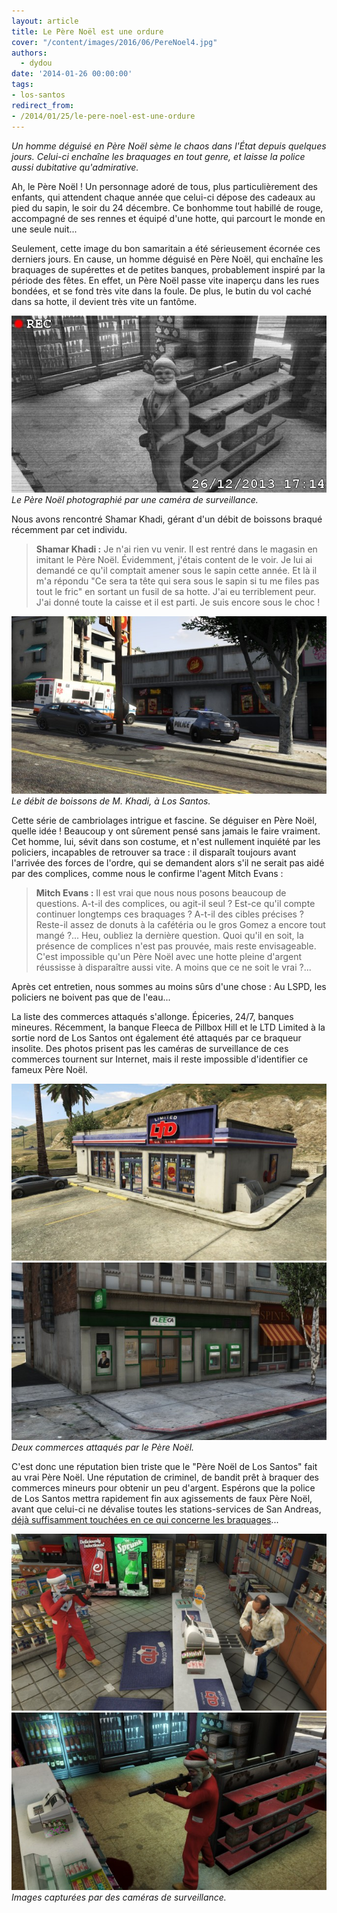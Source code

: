 ```yaml
---
layout: article
title: Le Père Noël est une ordure
cover: "/content/images/2016/06/PereNoel4.jpg"
authors:
  - dydou
date: '2014-01-26 00:00:00'
tags:
- los-santos
redirect_from:
- /2014/01/25/le-pere-noel-est-une-ordure
---
```


_Un homme déguisé en Père Noël sème le chaos dans l'État depuis quelques jours. Celui-ci enchaîne les braquages en tout genre, et laisse la police aussi dubitative qu'admirative._

Ah, le Père Noël ! Un personnage adoré de tous, plus particulièrement des enfants, qui attendent chaque année que celui-ci dépose des cadeaux au pied du sapin, le soir du 24 décembre. Ce bonhomme tout habillé de rouge, accompagné de ses rennes et équipé d'une hotte, qui parcourt le monde en une seule nuit...

Seulement, cette image du bon samaritain a été sérieusement écornée ces derniers jours. En cause, un homme déguisé en Père Noël, qui enchaîne les braquages de supérettes et de petites banques, probablement inspiré par la période des fêtes. En effet, un Père Noël passe vite inaperçu dans les rues bondées, et se fond très vite dans la foule. De plus, le butin du vol caché dans sa hotte, il devient très vite un fantôme.

![Le Père Noël photographié par une caméra de surveillance.](/content/images/2016/06/PereNoel.jpg)
_Le Père Noël photographié par une caméra de surveillance._

Nous avons rencontré Shamar Khadi, gérant d'un débit de boissons braqué récemment par cet individu.

> **Shamar Khadi :** Je n'ai rien vu venir. Il est rentré dans le magasin en imitant le Père Noël. Évidemment, j'étais content de le voir. Je lui ai demandé ce qu'il comptait amener sous le sapin cette année. Et là il m'a répondu "Ce sera ta tête qui sera sous le sapin si tu me files pas tout le fric" en sortant un fusil de sa hotte. J'ai eu terriblement peur. J'ai donné toute la caisse et il est parti. Je suis encore sous le choc !

![Le débit de boissons de M. Khadi, à Los Santos.](/content/images/2016/06/PereNoel2.jpg)
_Le débit de boissons de M. Khadi, à Los Santos._

Cette série de cambriolages intrigue et fascine. Se déguiser en Père Noël, quelle idée ! Beaucoup y ont sûrement pensé sans jamais le faire vraiment. Cet homme, lui, sévit dans son costume, et n'est nullement inquiété par les policiers, incapables de retrouver sa trace : il disparaît toujours avant l'arrivée des forces de l'ordre, qui se demandent alors s'il ne serait pas aidé par des complices, comme nous le confirme l'agent Mitch Evans :

> **Mitch Evans :** Il est vrai que nous nous posons beaucoup de questions. A-t-il des complices, ou agit-il seul ? Est-ce qu'il compte continuer longtemps ces braquages ? A-t-il des cibles précises ? Reste-il assez de donuts à la cafétéria ou le gros Gomez a encore tout mangé ?... Heu, oubliez la dernière question. Quoi qu'il en soit, la présence de complices n'est pas prouvée, mais reste envisageable. C'est impossible qu'un Père Noël avec une hotte pleine d'argent réussisse à disparaître aussi vite. A moins que ce ne soit le vrai ?...

Après cet entretien, nous sommes au moins sûrs d'une chose : Au LSPD, les policiers ne boivent pas que de l'eau...

La liste des commerces attaqués s'allonge. Épiceries, 24/7, banques mineures. Récemment, la banque Fleeca de Pillbox Hill et le LTD Limited à la sortie nord de Los Santos ont également été attaqués par ce braqueur insolite. Des photos prisent pas les caméras de surveillance de ces commerces tournent sur Internet, mais il reste impossible d'identifier ce fameux Père Noël.

![](/content/images/2016/06/PereNoel3.jpg)
![Deux commerces attaqués par le Père Noël.](/content/images/2016/06/PereNoel6.jpg)
_Deux commerces attaqués par le Père Noël._

C'est donc une réputation bien triste que le "Père Noël de Los Santos" fait au vrai Père Noël. Une réputation de criminel, de bandit prêt à braquer des commerces mineurs pour obtenir un peu d'argent. Espérons que la police de Los Santos mettra rapidement fin aux agissements de faux Père Noël, avant que celui-ci ne dévalise toutes les stations-services de San Andreas, [déjà suffisamment touchées en ce qui concerne les braquages](/2013/12/10/les-supermarches--cibles-favorites-des-braqueurs-amateurs/)...

![](/content/images/2016/06/PereNoel4_0.jpg)
![Images capturées par des caméras de surveillance.](/content/images/2016/06/PereNoel5.jpg)
_Images capturées par des caméras de surveillance._